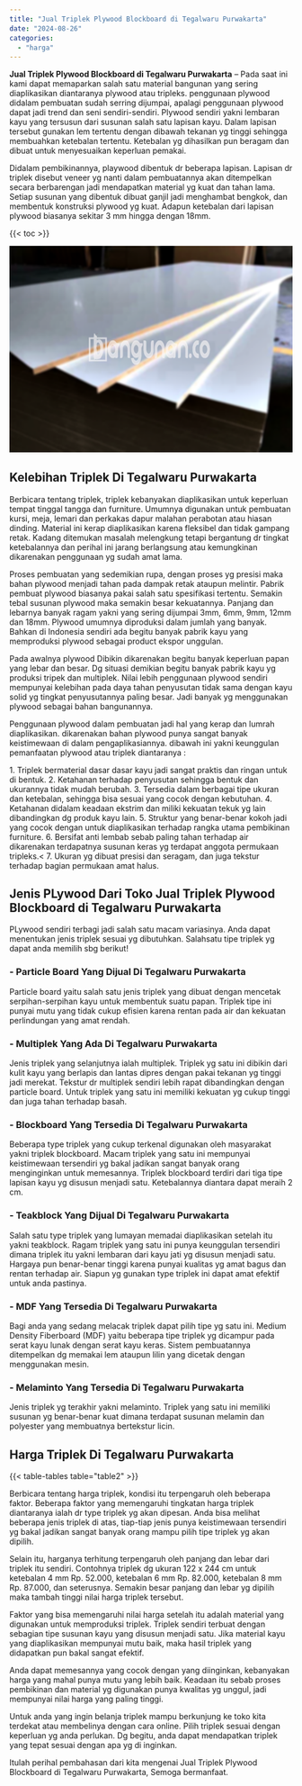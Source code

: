 ```yaml
---
title: "Jual Triplek Plywood Blockboard di Tegalwaru Purwakarta"
date: "2024-08-26"
categories: 
  - "harga"
---
```


**Jual Triplek Plywood Blockboard di Tegalwaru Purwakarta** – Pada saat ini kami dapat memaparkan salah satu material bangunan yang sering diaplikasikan diantaranya plywood atau tripleks. penggunaan plywood didalam pembuatan sudah serring dijumpai, apalagi penggunaan plywood dapat jadi trend dan seni sendiri-sendiri. Plywood sendiri yakni lembaran kayu yang tersusun dari susunan salah satu lapisan kayu. Dalam lapisan tersebut gunakan lem tertentu dengan dibawah tekanan yg tinggi sehingga membuahkan ketebalan tertentu. Ketebalan yg dihasilkan pun beragam dan dibuat untuk menyesuaikan keperluan pemakai.

Didalam pembikinannya, playwood dibentuk dr beberapa lapisan. Lapisan dr triplek disebut veneer yg nanti dalam pembuatannya akan ditempelkan secara berbarengan jadi mendapatkan material yg kuat dan tahan lama. Setiap susunan yang dibentuk dibuat ganjil jadi menghambat bengkok, dan membentuk konstruksi plywood yg kuat. Adapun ketebalan dari lapisan plywood biasanya sekitar 3 mm hingga dengan 18mm.

{{< toc >}}

![Jual Triplek Plywood Blockboard di Tegalwaru Purwakarta](/images/jual-triplek-murah-19.png)

## Kelebihan Triplek Di Tegalwaru Purwakarta

Berbicara tentang triplek, triplek kebanyakan diaplikasikan untuk keperluan tempat tinggal tangga dan furniture. Umumnya digunakan untuk pembuatan kursi, meja, lemari dan perkakas dapur malahan perabotan atau hiasan dinding. Material ini kerap diaplikasikan karena fleksibel dan tidak gampang retak. Kadang ditemukan masalah melengkung tetapi bergantung dr tingkat ketebalannya dan perihal ini jarang berlangsung atau kemungkinan dikarenakan penggunaan yg sudah amat lama.

Proses pembuatan yang sedemikian rupa, dengan proses yg presisi maka bahan plywood menjadi tahan pada dampak retak ataupun melintir. Pabrik pembuat plywood biasanya pakai salah satu spesifikasi tertentu. Semakin tebal susunan plywood maka semakin besar kekuatannya. Panjang dan lebarnya banyak ragam yakni yang sering dijumpai 3mm, 6mm, 9mm, 12mm dan 18mm. Plywood umumnya diproduksi dalam jumlah yang banyak. Bahkan di Indonesia sendiri ada begitu banyak pabrik kayu yang memproduksi plywood sebagai product ekspor unggulan.

Pada awalnya plywood Dibikin dikarenakan begitu banyak keperluan papan yang lebar dan besar. Dg situasi demikian begitu banyak pabrik kayu yg produksi tripek dan multiplek. Nilai lebih penggunaan plywood sendiri mempunyai kelebihan pada daya tahan penyusutan tidak sama dengan kayu solid yg tingkat penyusutannya paling besar. Jadi banyak yg menggunakan plywood sebagai bahan bangunannya.

Penggunaan plywood dalam pembuatan jadi hal yang kerap dan lumrah diaplikasikan. dikarenakan bahan plywood punya sangat banyak keistimewaan di dalam pengaplikasiannya. dibawah ini yakni keunggulan pemanfaatan plywood atau triplek diantaranya :

1\. Triplek bermaterial dasar dasar kayu jadi sangat praktis dan ringan untuk di bentuk. 2. Ketahanan terhadap penyusutan sehingga bentuk dan ukurannya tidak mudah berubah. 3. Tersedia dalam berbagai tipe ukuran dan ketebalan, sehingga bisa sesuai yang cocok dengan kebutuhan. 4. Ketahanan didalam keadaan ekstrim dan miliki kekuatan tekuk yg lain dibandingkan dg produk kayu lain. 5. Struktur yang benar-benar kokoh jadi yang cocok dengan untuk diaplikasikan terhadap rangka utama pembikinan furniture. 6. Bersifat anti lembab sebab paling tahan terhadap air dikarenakan terdapatnya susunan keras yg terdapat anggota permukaan tripleks.< 7. Ukuran yg dibuat presisi dan seragam, dan juga tekstur terhadap bagian permukaan amat halus.

## Jenis PLywood Dari Toko Jual Triplek Plywood Blockboard di Tegalwaru Purwakarta

PLywood sendiri terbagi jadi salah satu macam variasinya. Anda dapat menentukan jenis triplek sesuai yg dibutuhkan. Salahsatu tipe triplek yg dapat anda memilih sbg berikut!

### \- Particle Board Yang Dijual Di Tegalwaru Purwakarta

Particle board yaitu salah satu jenis triplek yang dibuat dengan mencetak serpihan-serpihan kayu untuk membentuk suatu papan. Triplek tipe ini punyai mutu yang tidak cukup efisien karena rentan pada air dan kekuatan perlindungan yang amat rendah.

### \- Multiplek Yang Ada Di Tegalwaru Purwakarta

Jenis triplek yang selanjutnya ialah multiplek. Triplek yg satu ini dibikin dari kulit kayu yang berlapis dan lantas dipres dengan pakai tekanan yg tinggi jadi merekat. Tekstur dr multiplek sendiri lebih rapat dibandingkan dengan particle board. Untuk triplek yang satu ini memiliki kekuatan yg cukup tinggi dan juga tahan terhadap basah.

### \- Blockboard Yang Tersedia Di Tegalwaru Purwakarta

Beberapa type triplek yang cukup terkenal digunakan oleh masyarakat yakni triplek blockboard. Macam triplek yang satu ini mempunyai keistimewaan tersendiri yg bakal jadikan sangat banyak orang menginginkan untuk memesannya. Triplek blockboard terdiri dari tiga tipe lapisan kayu yg disusun menjadi satu. Ketebalannya diantara dapat meraih 2 cm.

### \- Teakblock Yang Dijual Di Tegalwaru Purwakarta

Salah satu type triplek yang lumayan memadai diaplikasikan setelah itu yakni teakblock. Ragam triplek yang satu ini punya keunggulan tersendiri dimana triplek itu yakni lembaran dari kayu jati yg disusun menjadi satu. Hargaya pun benar-benar tinggi karena punyai kualitas yg amat bagus dan rentan terhadap air. Siapun yg gunakan type triplek ini dapat amat efektif untuk anda pastinya.

### \- MDF Yang Tersedia Di Tegalwaru Purwakarta

Bagi anda yang sedang melacak triplek dapat pilih tipe yg satu ini. Medium Density Fiberboard (MDF) yaitu beberapa tipe triplek yg dicampur pada serat kayu lunak dengan serat kayu keras. Sistem pembuatannya ditempelkan dg memakai lem ataupun lilin yang dicetak dengan menggunakan mesin.

### \- Melaminto Yang Tersedia Di Tegalwaru Purwakarta

Jenis triplek yg terakhir yakni melaminto. Triplek yang satu ini memiliki susunan yg benar-benar kuat dimana terdapat susunan melamin dan polyester yang membuatnya bertekstur licin.

## Harga Triplek Di Tegalwaru Purwakarta

{{< table-tables table="table2" >}}

Berbicara tentang harga triplek, kondisi itu terpengaruh oleh beberapa faktor. Beberapa faktor yang memengaruhi tingkatan harga triplek diantaranya ialah dr type triplek yg akan dipesan. Anda bisa melihat beberapa jenis triplek di atas, tiap-tiap jenis punya keistimewaan tersendiri yg bakal jadikan sangat banyak orang mampu pilih tipe triplek yg akan dipilih.

Selain itu, harganya terhitung terpengaruh oleh panjang dan lebar dari triplek itu sendiri. Contohnya triplek dg ukuran 122 x 244 cm untuk ketebalan 4 mm Rp. 52.000, ketebalan 6 mm Rp. 82.000, ketebalan 8 mm Rp. 87.000, dan seterusnya. Semakin besar panjang dan lebar yg dipilih maka tambah tinggi nilai harga triplek tersebut.

Faktor yang bisa memengaruhi nilai harga setelah itu adalah material yang digunakan untuk memproduksi triplek. Triplek sendiri terbuat dengan sebagian tipe susunan kayu yang disusun menjadi satu. Jika material kayu yang diaplikasikan mempunyai mutu baik, maka hasil triplek yang didapatkan pun bakal sangat efektif.

Anda dapat memesannya yang cocok dengan yang diinginkan, kebanyakan harga yang mahal punya mutu yang lebih baik. Keadaan itu sebab proses pembikinan dan material yg digunakan punya kwalitas yg unggul, jadi mempunyai nilai harga yang paling tinggi.

Untuk anda yang ingin belanja triplek mampu berkunjung ke toko kita terdekat atau membelinya dengan cara online. Pilih triplek sesuai dengan keperluan yg anda perlukan. Dg begitu, anda dapat mendapatkan triplek yang tepat sesuai dengan apa yg di inginkan.

Itulah perihal pembahasan dari kita mengenai Jual Triplek Plywood Blockboard di Tegalwaru Purwakarta, Semoga bermanfaat.
